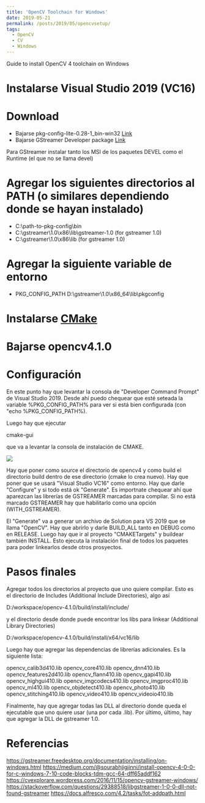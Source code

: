 ```yaml
---
title: 'OpenCV Toolchain for Windows'
date: 2019-05-21
permalink: /posts/2019/05/opencvsetup/
tags:
  - OpenCV
  - CV
  - Windows
---
```


Guide to install OpenCV 4 toolchain on Windows

# Instalarse Visual Studio 2019 (VC16)

# Download

* Bajarse pkg-config-lite-0.28-1_bin-win32 [Link](https://sourceforge.net/projects/pkgconfiglite/)
* Bajarse GStreamer Developer package [Link](https://gstreamer.freedesktop.org/data/pkg/windows/1.16.0/)

Para GStreamer instalar tanto los MSI de los paquetes DEVEL como el Runtime (el que no se llama devel)

# Agregar los siguientes directorios al PATH (o similares dependiendo donde se hayan instalado)

* C:\path-to-pkg-config\bin
* C:\gstreamer\1.0\x86\lib\gstreamer-1.0 (for gstreamer 1.0)
* C:\gstreamer\1.0\x86\lib (for gstreamer 1.0)

# Agregar la siguiente variable de entorno

* PKG_CONFIG_PATH D:\gstreamer\1.0\x86_64\lib\pkgconfig

# Instalarse [CMake](https://cmake.org/download/)

# Bajarse opencv4.1.0

# Configuración

En este punto hay que levantar la consola de "Developer Command Prompt" de Visual Studio 2019.  Desde ahí puedo chequear que esté seteada la variable %PKG_CONFIG_PATH% para ver si está bien configurada (con "echo %PKG_CONFIG_PATH%).

Luego hay que ejecutar

 cmake-gui
 
que va a levantar la consola de instalación de CMAKE.  

![](https://cdn-images-1.medium.com/max/1600/1*TlmN_r7YOuEwPu5BN4sYcQ.png)

Hay que poner como source el directorio de opencv4 y como build el directorio build dentro de ese directorio (cmake lo crea nuevo).  Hay que poner que se usará "Visual Studio VC16" como entorno.  Hay que darle "Configure" y si todo está ok "Generate".  Es importnate chequear ahí que aparezcan las librerías de GSTREAMER marcadas para compilar.  Si no está marcado GSTREAMER hay que habilitarlo como una opción (WITH_GSTREAMER).

El "Generate" va a generar un archivo de Solution para VS 2019 que se llama "OpenCV".  Hay que abrirlo y darle BUILD_ALL tanto en DEBUG como en RELEASE.   Luego hay que ir al proyecto "CMAKETargets" y buildear también INSTALL.  Esto ejecuta la instalación final de todos los paquetes para poder linkearlos desde otros prosyectos.


# Pasos finales

Agregar todos los directorios al proyecto que uno quiere compilar.  Esto es el directorio de Includes (Additional Include Directories), algo así 

  D:/workspace/opencv-4.1.0/build/install/include/

y el directorio desde donde puede encontrar los libs para linkear (Additional Library Directories)

  D:/workspace/opencv-4.1.0/build/install/x64/vc16/lib

Luego hay que agregar las dependencias de librerías adicionales.  Es la siguiente lista:

opencv_calib3d410.lib
opencv_core410.lib
opencv_dnn410.lib
opencv_features2d410.lib
opencv_flann410.lib
opencv_gapi410.lib
opencv_highgui410.lib
opencv_imgcodecs410.lib
opencv_imgproc410.lib
opencv_ml410.lib
opencv_objdetect410.lib
opencv_photo410.lib
opencv_stitching410.lib
opencv_video410.lib
opencv_videoio410.lib

Finalmente, hay que agregar todas las DLL al directorio donde queda el ejecutable que uno quiere usar (una por cada .lib).   Por último, último, hay que agregar la DLL de gstreamer 1.0.

# Referencias

https://gstreamer.freedesktop.org/documentation/installing/on-windows.html
https://medium.com/@sourabhjigjinni/install-opencv-4-0-0-for-c-windows-7-10-code-blocks-tdm-gcc-64-dff65addf162
https://cvexplorare.wordpress.com/2016/11/15/opencv-gstreamer-windows/
https://stackoverflow.com/questions/29388518/libgstreamer-1-0-0-dll-not-found-gstreamer
https://docs.alfresco.com/4.2/tasks/fot-addpath.html
